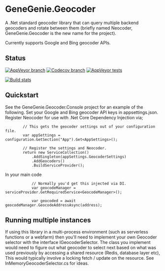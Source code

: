 # GeneGenie.Geocoder
A .Net standard geocoder library that can query multiple backend geocoders and rotate between them (briefly named Neocoder, GeneGenie.Geocoder is the new name for the project).

Currently supports Google and Bing geocoder APIs.

## Status
[![AppVeyor branch](https://img.shields.io/appveyor/ci/RyanONeill1970/genegenie-geocoder/master.svg)](https://ci.appveyor.com/project/RyanONeill1970/genegenie-geocoder) [![Codecov branch](https://img.shields.io/codecov/c/github/TheGeneGenieProject/GeneGenie.Geocoder/master.svg)](https://codecov.io/gh/TheGeneGenieProject/GeneGenie.Geocoder) [![AppVeyor tests](https://img.shields.io/appveyor/tests/RyanONeill1970/genegenie-geocoder.svg)](https://ci.appveyor.com/project/RyanONeill1970/genegenie-geocoder/build/tests)

[![Build stats](https://buildstats.info/appveyor/chart/ryanoneill1970/genegenie-geocoder)](https://ci.appveyor.com/project/ryanoneill1970/genegenie-geocoder/history)

## Quickstart

See the GeneGenie.Geocoder.Console project for an example of the following.
Set your Google and Bing geocoder API keys in appsettings.json.
Register Neocoder for use with .Net Core Dependency Injection via;

            // This gets the geocoder settings out of your configuration file.
            var appSettings = configuration.GetSection("App").Get<AppSettings>();

            // Register the settings and Neocoder.
            return new ServiceCollection()
                .AddSingleton(appSettings.GeocoderSettings)
                .AddGeocoders()
                .BuildServiceProvider();

In your main code

                // Normally you'd get this injected via DI.
                var geocodeManager = serviceProvider.GetRequiredService<GeocodeManager>();

                var geocoded = await geocodeManager.GeocodeAddressAsync(address);


## Running multiple instances
If using this library in a multi-process environment (such as serverless functions or a webfarm) then you'll need to implement your own Geocoder selector with the interface IGeocoderSelector. The class you implement would need to figure out what geocoder to select next based on what was used previously by accessing a shared resource (Redis, database layer etc), This would typically involve a locking fetch / update on the resource. See InMemoryGeocoderSelector.cs for ideas.

